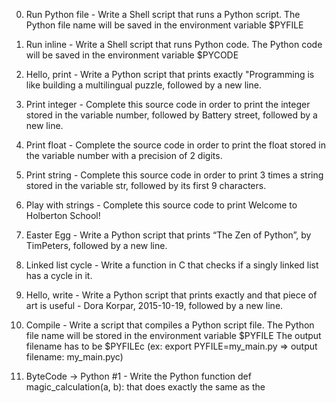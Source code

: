 0. Run Python file - Write a Shell script that runs a Python script.
    The Python file name will be saved in the environment variable $PYFILE

1. Run inline - Write a Shell script that runs Python code.
    The Python code will be saved in the environment variable $PYCODE

2. Hello, print - Write a Python script that prints exactly "Programming is like building a multilingual puzzle, followed by a new line.

3. Print integer - Complete this source code in order to print the integer stored in the variable number, followed by Battery street, followed by a new line.

4. Print float - Complete the source code in order to print the float stored in the variable number with a precision of 2 digits.

5. Print string - Complete this source code in order to print 3 times a string stored in the variable str, followed by its first 9 characters.


6. Play with strings - Complete this source code to print Welcome to Holberton School!

9. Easter Egg - Write a Python script that prints “The Zen of Python”, by TimPeters, followed by a new line.

10. Linked list cycle - Write a function in C that checks if a singly linked list has a cycle in it.

11. Hello, write - Write a Python script that prints exactly and that piece of art is useful - Dora Korpar, 2015-10-19, followed by a new line.

12. Compile - Write a script that compiles a Python script file.
    The Python file name will be stored in the environment variable $PYFILE
    The output filename has to be $PYFILEc (ex: export PYFILE=my_main.py => output filename: my_main.pyc)

13. ByteCode -> Python #1 - Write the Python function def magic_calculation(a, b): that does exactly the same as the 